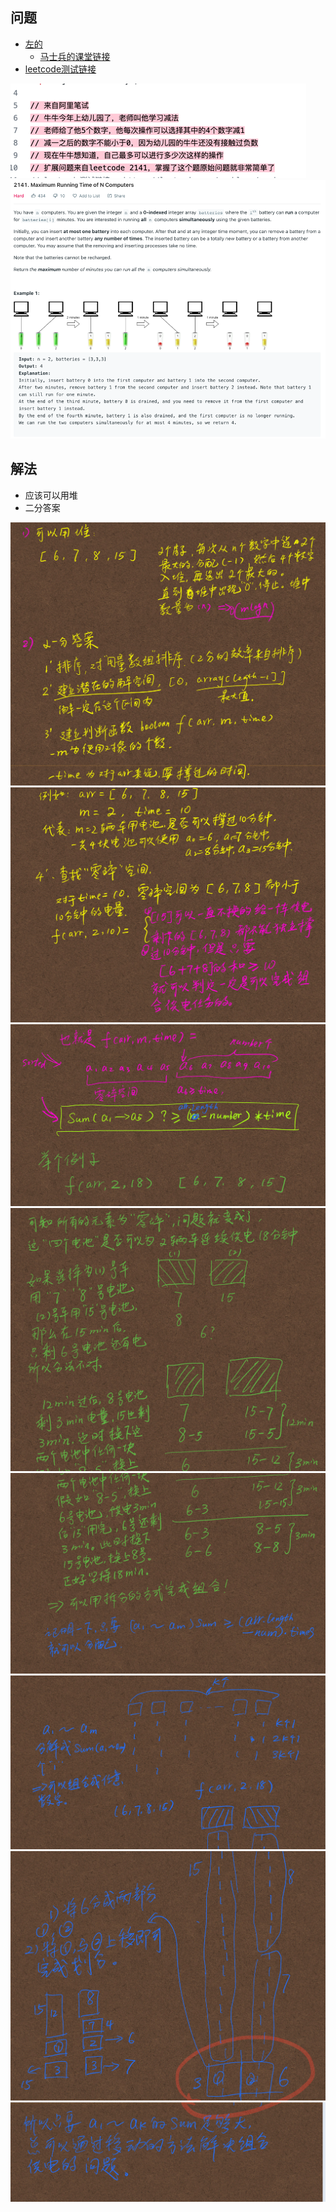 ## 问题
- [左的](https://github.com/algorithmzuo/weekly-problems/blob/main/src/class_2022_04_1_week/Code01_FourNumbersMinusOne.java)
  - [马士兵的课堂链接](https://ke.qq.com/webcourse/index.html#cid=4122671&term_id=104714709&taid=13021404542724143&type=1024&vid=387702298773008545)
- [leetcode测试链接](https://leetcode.com/problems/maximum-running-time-of-n-computers/)

![img.png](img.png)
![img_1.png](img_1.png)

## 解法
- 应该可以用堆
- 二分答案

![img_2.png](img_2.png)
![img_3.png](img_3.png)
![img_4.png](img_4.png)
![img_5.png](img_5.png)
![img_6.png](img_6.png)
![img_7.png](img_7.png)
![img_10.png](img_10.png)
![img_8.png](img_8.png)
